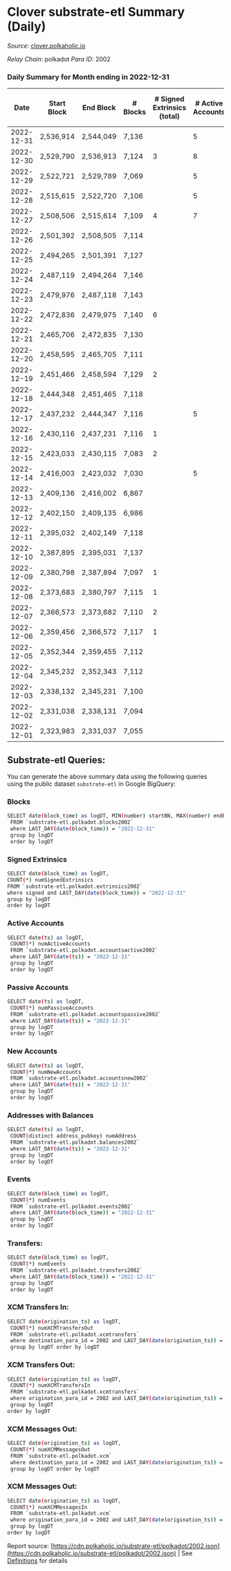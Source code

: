 # Clover substrate-etl Summary (Daily)

_Source_: [clover.polkaholic.io](https://clover.polkaholic.io)

*Relay Chain*: polkadot
*Para ID*: 2002



### Daily Summary for Month ending in 2022-12-31


| Date | Start Block | End Block | # Blocks | # Signed Extrinsics (total) | # Active Accounts | # Passive | # New | # Addresses with Balances | # Events | # Transfers | # XCM Transfers In | # XCM Transfers Out | # XCM In | # XCM Out | Issues | 
| ---- | ----------- | --------- | -------- | --------------------------- | ----------------- | --------- | ----- | ------------------------- | -------- | ----------- | ------------------ | ------------------- | -------- | --------- | ------ |
| 2022-12-31 | 2,536,914 | 2,544,049 | 7,136 |  | 5 |  |  | 3,984 | 15,563 | 12 ($416.22) |   |   |  |  |  |
| 2022-12-30 | 2,529,790 | 2,536,913 | 7,124 | 3 | 8 |  |  | 3,984 | 15,765 | 29 ($3,969.66) |   |   |  |  |  |
| 2022-12-29 | 2,522,721 | 2,529,789 | 7,069 |  | 5 |  |  | 3,973 | 15,873 | 33 ($2,881.87) |   |   |  |  |  |
| 2022-12-28 | 2,515,615 | 2,522,720 | 7,106 |  | 5 |  |  | 3,965 | 15,904 | 25 ($11,126.58) |   |   |  |  |  |
| 2022-12-27 | 2,508,506 | 2,515,614 | 7,109 | 4 | 7 |  |  | 3,963 | 15,746 | 27 ($1,648.76) |   | 1 ($1.97) |  |  |  |
| 2022-12-26 | 2,501,392 | 2,508,505 | 7,114 |  |  |  |  | 3,963 | 15,522 | 21 ($633.29) |   |   |  |  |  |
| 2022-12-25 | 2,494,265 | 2,501,391 | 7,127 |  |  |  |  |  | 15,775 | 17 ($3,548.34) |   |   |  |  |  |
| 2022-12-24 | 2,487,119 | 2,494,264 | 7,146 |  |  |  |  |  | 15,482 | 6 ($42.77) |   |   |  |  |  |
| 2022-12-23 | 2,479,976 | 2,487,118 | 7,143 |  |  |  |  |  | 15,686 | 17 ($3,295.24) |   |   |  |  |  |
| 2022-12-22 | 2,472,836 | 2,479,975 | 7,140 | 6 |  |  |  |  | 15,847 | 21 ($130.65) |   |   |  |  |  |
| 2022-12-21 | 2,465,706 | 2,472,835 | 7,130 |  |  |  |  |  | 15,719 | 11 ($162.32) |   |   |  |  |  |
| 2022-12-20 | 2,458,595 | 2,465,705 | 7,111 |  |  |  |  |  | 15,739 | 10 ($233.26) |   |   |  |  |  |
| 2022-12-19 | 2,451,466 | 2,458,594 | 7,129 | 2 |  |  |  |  | 15,867 | 18 ($11,862.02) |   |   |  |  |  |
| 2022-12-18 | 2,444,348 | 2,451,465 | 7,118 |  |  |  |  |  | 16,098 | 47 ($6,050.01) |   |   |  |  |  |
| 2022-12-17 | 2,437,232 | 2,444,347 | 7,116 |  | 5 |  |  | 3,951 | 15,831 | 15 ($3,200.64) |   |   |  |  |  |
| 2022-12-16 | 2,430,116 | 2,437,231 | 7,116 | 1 |  |  |  | 3,950 | 16,176 | 33 ($2,916.61) |   |   |  |  |  |
| 2022-12-15 | 2,423,033 | 2,430,115 | 7,083 | 2 |  |  |  |  | 15,702 | 25 ($168,352.88) |   |   |  |  |  |
| 2022-12-14 | 2,416,003 | 2,423,032 | 7,030 |  | 5 |  |  | 3,947 | 15,451 | 11 ($713.04) |   |   |  |  |  |
| 2022-12-13 | 2,409,136 | 2,416,002 | 6,867 |  |  |  |  | 3,946 | 15,775 | 41 ($48,105.66) |   |   |  |  |  |
| 2022-12-12 | 2,402,150 | 2,409,135 | 6,986 |  |  |  |  |  | 15,762 | 35 ($4,165.91) |   |   |  |  |  |
| 2022-12-11 | 2,395,032 | 2,402,149 | 7,118 |  |  |  |  |  | 16,354 | 28 ($2,480.01) |   |   |  |  |  |
| 2022-12-10 | 2,387,895 | 2,395,031 | 7,137 |  |  |  |  |  | 15,598 | 15 ($187.85) |   |   |  |  |  |
| 2022-12-09 | 2,380,798 | 2,387,894 | 7,097 | 1 |  |  |  |  | 15,698 | 27 ($1,814.47) |   | 1 ($0.42) |  |  |  |
| 2022-12-08 | 2,373,683 | 2,380,797 | 7,115 | 1 |  |  |  | 3,929 | 15,894 | 31 ($2,840.24) |   | 1 ($0.38) |  |  |  |
| 2022-12-07 | 2,366,573 | 2,373,682 | 7,110 | 2 |  |  |  |  | 15,883 | 33 ($92,988.32) |   |   |  |  |  |
| 2022-12-06 | 2,359,456 | 2,366,572 | 7,117 | 1 |  |  |  |  | 16,103 | 53 ($535.65) |   |   |  |  |  |
| 2022-12-05 | 2,352,344 | 2,359,455 | 7,112 |  |  |  |  |  | 15,915 | 32 ($1,710.36) |   |   |  |  |  |
| 2022-12-04 | 2,345,232 | 2,352,343 | 7,112 |  |  |  |  |  | 15,119 | 24 ($491.54) |   |   |  |  |  |
| 2022-12-03 | 2,338,132 | 2,345,231 | 7,100 |  |  |  |  |  | 16,109 | 55 ($2,770.81) |   |   |  |  |  |
| 2022-12-02 | 2,331,038 | 2,338,131 | 7,094 |  |  |  |  |  | 16,159 | 69 ($2,052.94) |   |   |  |  |  |
| 2022-12-01 | 2,323,983 | 2,331,037 | 7,055 |  |  |  |  |  | 15,921 | 31 ($130.43) |   |   |  |  |  |

## Substrate-etl Queries:
You can generate the above summary data using the following queries using the public dataset `substrate-etl` in Google BigQuery:

### Blocks
```bash
SELECT date(block_time) as logDT, MIN(number) startBN, MAX(number) endBN, COUNT(*) numBlocks 
 FROM `substrate-etl.polkadot.blocks2002`  
 where LAST_DAY(date(block_time)) = "2022-12-31" 
 group by logDT 
 order by logDT
```

### Signed Extrinsics
```bash
SELECT date(block_time) as logDT, 
COUNT(*) numSignedExtrinsics 
FROM `substrate-etl.polkadot.extrinsics2002`  
where signed and LAST_DAY(date(block_time)) = "2022-12-31" 
group by logDT 
order by logDT
```

### Active Accounts
```bash
SELECT date(ts) as logDT, 
 COUNT(*) numActiveAccounts 
 FROM `substrate-etl.polkadot.accountsactive2002` 
 where LAST_DAY(date(ts)) = "2022-12-31" 
 group by logDT 
 order by logDT
```

### Passive Accounts
```bash
SELECT date(ts) as logDT, 
 COUNT(*) numPassiveAccounts 
 FROM `substrate-etl.polkadot.accountspassive2002` 
 where LAST_DAY(date(ts)) = "2022-12-31" 
 group by logDT 
 order by logDT
```

### New Accounts
```bash
SELECT date(ts) as logDT, 
 COUNT(*) numNewAccounts 
 FROM `substrate-etl.polkadot.accountsnew2002` 
 where LAST_DAY(date(ts)) = "2022-12-31" 
 group by logDT
 order by logDT
```

### Addresses with Balances
```bash
SELECT date(ts) as logDT,
 COUNT(distinct address_pubkey) numAddress 
 FROM `substrate-etl.polkadot.balances2002` 
 where LAST_DAY(date(ts)) = "2022-12-31" 
 group by logDT 
 order by logDT
```

### Events
```bash
SELECT date(block_time) as logDT, 
 COUNT(*) numEvents 
 FROM `substrate-etl.polkadot.events2002` 
 where LAST_DAY(date(block_time)) = "2022-12-31" 
 group by logDT 
 order by logDT
```

### Transfers:
```bash
SELECT date(block_time) as logDT, 
 COUNT(*) numEvents 
 FROM `substrate-etl.polkadot.transfers2002` 
 where LAST_DAY(date(block_time)) = "2022-12-31" 
 group by logDT 
 order by logDT
```

### XCM Transfers In:
```bash
SELECT date(origination_ts) as logDT, 
 COUNT(*) numXCMTransfersOut 
 FROM `substrate-etl.polkadot.xcmtransfers` 
 where destination_para_id = 2002 and LAST_DAY(date(origination_ts)) = "2022-12-31" 
 group by logDT order by logDT
```

### XCM Transfers Out:
```bash
SELECT date(origination_ts) as logDT, 
 COUNT(*) numXCMTransfersIn 
 FROM `substrate-etl.polkadot.xcmtransfers` 
 where origination_para_id = 2002 and LAST_DAY(date(origination_ts)) = "2022-12-31" 
 group by logDT 
order by logDT
```

### XCM Messages Out:
```bash
SELECT date(origination_ts) as logDT, 
 COUNT(*) numXCMMessagesOut 
 FROM `substrate-etl.polkadot.xcm` 
 where destination_para_id = 2002 and LAST_DAY(date(origination_ts)) = "2022-12-31" 
 group by logDT order by logDT
```

### XCM Messages Out:
```bash
SELECT date(origination_ts) as logDT, 
 COUNT(*) numXCMMessagesIn 
 FROM `substrate-etl.polkadot.xcm` 
 where origination_para_id = 2002 and LAST_DAY(date(origination_ts)) = "2022-12-31" 
 group by logDT 
order by logDT
```


Report source: [https://cdn.polkaholic.io/substrate-etl/polkadot/2002.json](https://cdn.polkaholic.io/substrate-etl/polkadot/2002.json) | See [Definitions](/DEFINITIONS.md) for details
